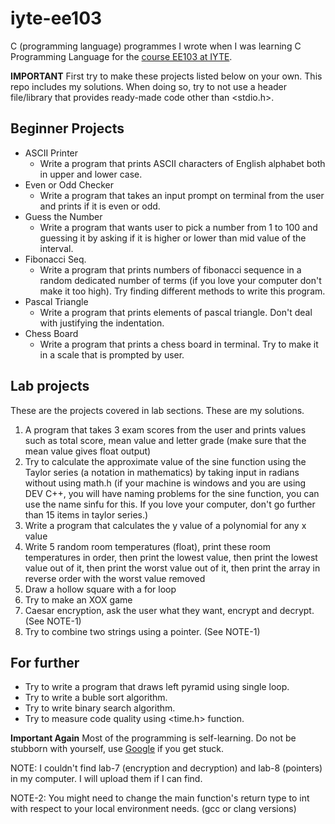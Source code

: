 # iyte-ee103
C (programming language) programmes I wrote when I was learning C Programming Language for the [course EE103 at IYTE](https://eee.iyte.edu.tr/wp-content/uploads/sites/88/2022/05/Ders-i%C3%A7erikleri-IngilizceECTS.pdf).

**IMPORTANT**
First try to make these projects listed below on your own. This repo includes my solutions.
When doing so, try to not use a header file/library that provides ready-made code other than <stdio.h>.

## Beginner Projects
* ASCII Printer
  * Write a program that prints ASCII characters of English alphabet both in upper and lower case.
* Even or Odd Checker
  * Write a program that takes an input prompt on terminal from the user and prints if it is even or odd.
* Guess the Number
  * Write a program that wants user to pick a number from 1 to 100 and guessing it by asking if it is higher or lower than mid value of the interval.
* Fibonacci Seq.
  * Write a program that prints numbers of fibonacci sequence in a random dedicated number of terms (if you love your computer don't make it too high). Try finding different methods to write this program. 
* Pascal Triangle
  * Write a program that prints elements of pascal triangle. Don't deal with justifying the indentation.
* Chess Board
  * Write a program that prints a chess board in terminal. Try to make it in a scale that is prompted by user.

## Lab projects
These are the projects covered in lab sections. These are my solutions.

1) A program that takes 3 exam scores from the user and prints values such as total score, mean value and letter grade (make sure that the mean value gives float output)
2) Try to calculate the approximate value of the sine function using the Taylor series (a notation in mathematics) by taking input in radians without using math.h (if your machine is windows and you are using DEV C++, you will have naming problems for the sine function, you can use the name sinfu for this. If you love your computer, don't go further than 15 items in taylor series.)
3) Write a program that calculates the y value of a polynomial for any x value
4) Write 5 random room temperatures (float), print these room temperatures in order, then print the lowest value, then print the lowest value out of it, then print the worst value out of it, then print the array in reverse order with the worst value removed
5) Draw a hollow square with a for loop
6) Try to make an XOX game
7) Caesar encryption, ask the user what they want, encrypt and decrypt. (See NOTE-1)
8) Try to combine two strings using a pointer. (See NOTE-1)

## For further
* Try to write a program that draws left pyramid using single loop.
* Try to write a buble sort algorithm.
* Try to write binary search algorithm.
* Try to measure code quality using <time.h> function.

**Important Again**
Most of the programming is self-learning. Do not be stubborn with yourself, use [Google](https://google.com) if you get stuck.


NOTE: I couldn't find lab-7 (encryption and decryption) and lab-8 (pointers) in my computer. I will upload them if I can find.

NOTE-2: You might need to change the main function's return type to int with respect to your local environment needs. (gcc or clang versions) 

